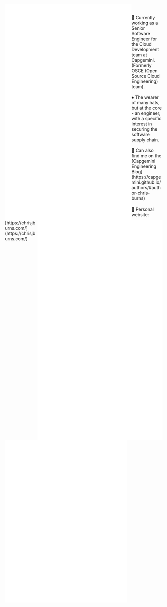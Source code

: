 [<img align="left" width="405" alt="🦑" src="https://github.com/ChrisJBurns/ChrisJBurns/blob/main/general.svg">](#)
[<img align="right" width="400" alt="🦑" src="https://github.com/ChrisJBurns/ChrisJBurns/blob/main/metrics.plugin.achievements.details.svg">](#)
[<img align="left" width="390" alt="🦑" src="metrics.plugin.personal.website.svg">](#)




</br>
</br>
🔭 Currently working as a Senior Software Engineer for the Cloud Development team at Capgemini. (Formerly OSCE (Open Source Cloud Engineering) team).
</br>
</br>
♠️ The wearer of many hats, but at the core - an engineer, with a specific interest in securing the software supply chain.
</br>
</br>
💠 Can also find me on the [Capgemini Engineering Blog](https://capgemini.github.io/authors/#author-chris-burns)
</br>
</br>
🧪 Personal website: [https://chrisjburns.com/](https://chrisjburns.com/)
</br>
</br>

